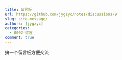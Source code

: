 ```yaml
---
title: 留言板
url: https://github.com/jygzyc/notes/discussions/9
slug: site-message/
authors: [jygzyc]
categories: 
  - 0002-留言
comment: true
---
```


搞一个留言板方便交流
  
<script src="https://giscus.app/client.js"
    data-repo="jygzyc/notes"
    data-repo-id="R_kgDOJrOxMQ"
    data-mapping="number"
    data-term="9"
    data-reactions-enabled="1"
    data-emit-metadata="0"
    data-input-position="top"
    data-theme="preferred_color_scheme"
    data-lang="zh-CN"
    data-loading="lazy"
    crossorigin="anonymous"
    async>
</script>
